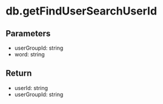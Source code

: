 # db.getFindUserSearchUserId

## Parameters
- userGroupId: string
- word: string


## Return
- userId: string
- userGroupId: string
